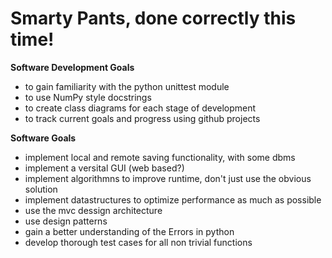 # Smarty Pants, done correctly this time!

**Software Development Goals**
- to gain familiarity with the python unittest module
- to use NumPy style docstrings
- to create class diagrams for each stage of development
- to track current goals and progress using github projects

**Software Goals**
- implement local and remote saving functionality, with some dbms
- implement a versital GUI (web based?)
- implement algorithmns to improve runtime, don't just use the obvious solution
- implement datastructures to optimize performance as much as possible
- use the mvc dessign architecture
- use design patterns
- gain a better understanding of the Errors in python
- develop thorough test cases for all non trivial functions
